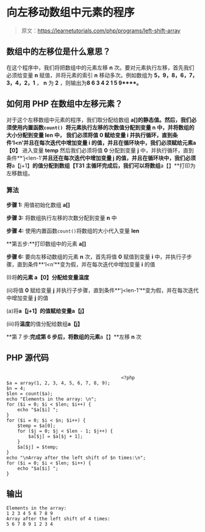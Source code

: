 # 向左移动数组中元素的程序

> 原文：<https://learnetutorials.com/php/programs/left-shift-array>

## 数组中的左移位是什么意思？

在这个程序中，我们将把数组中的元素左移 **n** 次。要对元素执行左移，首先我们必须给变量 **n** 赋值，并将元素的索引 **n** 移动多次。例如数组为 **5，9，8，6，7，3，4，2，1** ， **n** 为 **2** ，则输出为**8 6 3 4 2 1 5 9****。**

## 如何用 PHP 在数组中左移元素？

对于这个左移数组中元素的程序，我们取分配给数组 **a[]的静态值。**然后，我们必须使用内置函数`count() `将元素执行左移的次数值分配到变量 **n** 中，并将数组的大小分配到变量 **len** 中， 我们必须将值 **0** 赋给变量 **i** 并执行循环，直到条件**‘I<n’**并且在每次迭代中增加变量 **i** 的值，并且在循环块中，我们必须赋给元素**a【0】** 进入变量 **temp** 然后我们必须将值 **0** 分配到变量 **j** 中，并执行循环，直到条件**‘j<len-1’**并且还在每次迭代中增加变量 **j** 的值，并且在循环块中，我们必须将**a【j+1】**的值分配到数组【T31 主循环完成后，我们可以将数组**a【】**打印为左移数组。

### 算法

**步骤 1:** 用值初始化数组 **a[]**

**步骤 3:** 将数组执行左移的次数分配到变量 **n** 中

**步骤 4:** 使用内置函数`count()`将数组的大小代入变量 **len**

**第五步:**打印数组中的元素 **a[]**

**步骤 6:** 要向左移动数组的元素 **n** 次，首先将值 **0** 赋值到变量 **i** 中，并执行子步骤，直到条件**‘I<n’**变为假，并在每次迭代中增加变量 **i** 的值

(I)将**的元素 a【0】**分配给变量**温度**

(ii)将值 **0** 赋给变量 **j** 并执行子步骤，直到条件**‘j<len-1’**变为假，并在每次迭代中增加变量 **j** 的值

(a)将**a【j+1】**的值赋给变量**a【j】**

(iii)将**温度**的值分配给数组**a【j】**

**第 7 步:**完成第 6 步后，将数组的元素**a【】**左移 **n** 次

## PHP 源代码

```

                                          <?php
$a = array(1, 2, 3, 4, 5, 6, 7, 8, 9);
$n = 4;
$len = count($a);
echo "Elements in the array: \n";
for ($i = 0; $i < $len; $i++) {
    echo "$a[$i] ";
}
for ($i = 0; $i < $n; $i++) {
    $temp = $a[0];
    for ($j = 0; $j < $len - 1; $j++) {
        $a[$j] = $a[$j + 1];
    }
    $a[$j] = $temp;
}
echo "\nArray after the left shift of $n times:\n";
for ($i = 0; $i < $len; $i++) {
    echo "$a[$i] ";
}

```

## 输出

```
Elements in the array:
1 2 3 4 5 6 7 8 9
Array after the left shift of 4 times:
5 6 7 8 9 1 2 3 4
```